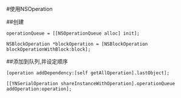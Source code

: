 #使用NSOperation

##创建
```
operationQueue = [[NSOperationQueue alloc] init];

NSBlockOperation *blockOperation = [NSBlockOperation blockOperationWithBlock:block];
```
##添加到队列,并设定顺序

```
[operation addDependency:[self getAllOperation].lastObject];

[[YNSerialOperation shareInstanceWithOperation].operationQueue addOperation:operation];
```

